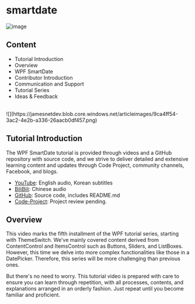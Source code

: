 # smartdate
![image](https://github.com/vickyqu115/smartdate/assets/101777355/e2077f6e-552f-4cb9-ae07-deb350c66d80)
## Content

- Tutorial Introduction
- Overview
- WPF SmartDate
- Contributor Introduction
- Communication and Support
- Tutorial Series
- Ideas & Feedback

<br/>
![](https://jamesnetdev.blob.core.windows.net/articleimages/9ca4ff54-3ac2-4e2b-a336-26aacb0df457.png)

## Tutorial Introduction
The WPF SmartDate tutorial is provided through videos and a GitHub repository with source code, and we strive to deliver detailed and extensive learning content and updates through Code Project, community channels, Facebook, and blogs.

- [YouTube](https://bit.ly/3xOeyMJ): English audio, Korean subtitles
- [BiliBili](https://bit.ly/3xI9DNh): Chinese audio
- [GitHub](https://github.com/vickyqu115/smartdate): Source code, includes README.md
- [Code-Project](https://www.codeproject.com/search.aspx?q=vickyqu115&x=0&y=0&sbo=kw): Project review pending.

## Overview

This video marks the fifth installment of the WPF tutorial series, starting with ThemeSwitch. We've mainly covered content derived from ContentControl and ItemsControl such as Buttons, Sliders, and ListBoxes. However, this time we delve into more complex functionalities like those in a DatePicker. Therefore, this series will be more challenging than previous ones.

But there's no need to worry. This tutorial video is prepared with care to ensure you can learn through repetition, with all processes, contents, and explanations arranged in an orderly fashion. Just repeat until you become familiar and proficient.

